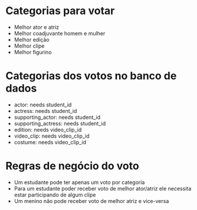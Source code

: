 # Categorias para votar
- Melhor ator e atriz
- Melhor coadjuvante homem e mulher
- Melhor edição
- Melhor clipe
- Melhor figurino

# Categorias dos votos no banco de dados
- actor: needs student_id
- actress: needs student_id
- supporting_actor: needs student_id
- supporting_actress: needs student_id
- edition: needs video_clip_id
- video_clip: needs video_clip_id
- costume: needs video_clip_id

# Regras de negócio do voto
- Um estudante pode ter apenas um voto por categoria
- Para um estudante poder receber voto de melhor ator/atriz ele necessita estar participando de algum clipe
- Um menino não pode receber voto de melhor atriz e vice-versa

